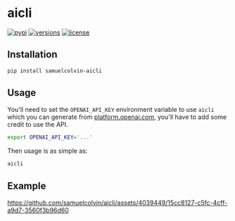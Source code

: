 # aicli

[![pypi](https://img.shields.io/pypi/v/samuelcolvin-aicli.svg)](https://pypi.python.org/pypi/samuelcolvin-aicli)
[![versions](https://img.shields.io/pypi/pyversions/samuelcolvin-aicli.svg)](https://github.com/samuelcolvin/aicli)
[![license](https://img.shields.io/github/license/samuelcolvin/aicli.svg)](https://github.com/samuelcolvin/aicli/blob/main/LICENSE)

## Installation

```bash
pip install samuelcolvin-aicli
```

## Usage

You'll need to set the `OPENAI_API_KEY` environment variable to use `aicli` which you can generate from
[platform.openai.com](https://platform.openai.com/), you'll have to add some credit to use the API.

```bash
export OPENAI_API_KEY='...'
```

Then usage is as simple as:

```bash
aicli
```

## Example

https://github.com/samuelcolvin/aicli/assets/4039449/15cc8127-c5fc-4cff-a9d7-3560f3b96d60
